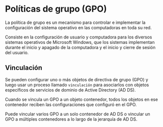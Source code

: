 # Políticas de grupo (GPO)

La política de grupo es un mecanismo para controlar e implementar la configuración del sistema operativo en las computadoras en toda su red.

Consiste en la configuración de usuario y computadora para los diversos sistemas operativos de Microsoft Windows, que los sistemas implementan durante el inicio y apagado de la computadora y el inicio y cierre de sesión del usuario.

## Vinculación

Se pueden configurar uno o más objetos de directiva de grupo (GPO) y luego usar un proceso llamado ``vinculación`` para asociarlos con objetos específicos de servicios de dominio de Active Directory (AD DS).

Cuando se vincula un GPO a un objeto contenedor, todos los objetos en ese contenedor reciben las configuraciones que configuró en el GPO.

Puede vincular varios GPO a un solo contenedor de AD DS o vincular un GPO a múltiples contenedores a lo largo de la jerarquía de AD DS.
